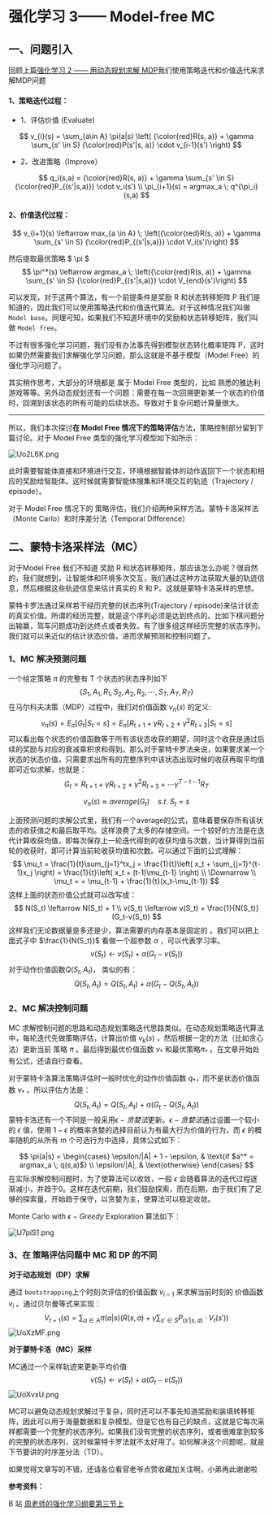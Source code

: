 # 强化学习 3—— Model-free MC

## 一、问题引入

回顾上篇[强化学习 2 —— 用动态规划求解 MDP](https://blog.csdn.net/november_chopin/article/details/107896549)我们使用策略迭代和价值迭代来求解MDP问题

#### 1、策略迭代过程：

- 1、评估价值 (Evaluate)

$$
v_{i}(s) = \sum_{a\in A} \pi(a|s) \left( {\color{red}R(s, a)} + \gamma \sum_{s' \in S} {\color{red}P(s'|s, a)} \cdot v_{i-1}(s') \right)
$$

- 2、改进策略（Improve）

$$
q_i(s,a) = {\color{red}R(s, a)} + \gamma \sum_{s' \in S} {\color{red}P_{(s'|s,a)}} \cdot v_i(s') \\
\pi_{i+1}(s) = argmax_a \; q^{\pi_i}(s,a)
$$

#### 2、价值迭代过程：

$$
v_{i+1}(s) \leftarrow max_{a \in A} \; \left({\color{red}R(s, a)} + \gamma \sum_{s' \in S} {\color{red}P_{(s'|s,a)}} \cdot V_i(s')\right)
$$

然后提取最优策略 $ \pi $
$$
\pi^*(s) \leftarrow argmax_a \; \left({\color{red}R(s, a)} + \gamma \sum_{s' \in S} {\color{red}P_{(s'|s,a)}} \cdot V_{end}(s')\right)
$$

可以发现，对于这两个算法，有一个前提条件是奖励 R 和状态转移矩阵 P 我们是知道的，因此我们可以使用策略迭代和价值迭代算法。对于这种情况我们叫做 `Model base`。同理可知，如果我们不知道环境中的奖励和状态转移矩阵，我们叫做 `Model free`。

不过有很多强化学习问题，我们没有办法事先得到模型状态转化概率矩阵 P，这时如果仍然需要我们求解强化学习问题，那么这就是不基于模型（Model Free）的强化学习问题了。

其实稍作思考，大部分的环境都是 属于 Model Free 类型的，比如 熟悉的雅达利游戏等等。另外动态规划还有一个问题：需要在每一次回溯更新某一个状态的价值时，回溯到该状态的所有可能的后续状态。导致对于复杂问题计算量很大。

------

所以，我们本次探讨**在 Model Free 情况下的策略评估**方法，策略控制部分留到下篇讨论。对于 Model Free 类型的强化学习模型如下如所示：

![Uo2L6K.png](https://s1.ax1x.com/2020/07/21/Uo2L6K.png)

此时需要智能体直接和环境进行交互，环境根据智能体的动作返回下一个状态和相应的奖励给智能体。这时候就需要智能体搜集和环境交互的轨迹（Trajectory / episode）。

对于 Model Free 情况下的 策略评估，我们介绍两种采样方法。蒙特卡洛采样法（Monte Carlo）和时序差分法（Temporal Difference）

## 二、蒙特卡洛采样法（MC）

对于Model Free 我们不知道 奖励 R 和状态转移矩阵，那应该怎么办呢？很自然的，我们就想到，让智能体和环境多次交互，我们通过这种方法获取大量的轨迹信息，然后根据这些轨迹信息来估计真实的 R 和 P。这就是蒙特卡洛采样的思想。

蒙特卡罗法通过采样若干经历完整的状态序列(Trajectory / episode)来估计状态的真实价值。所谓的经历完整，就是这个序列必须是达到终点的。比如下棋问题分出输赢，驾车问题成功到达终点或者失败。有了很多组这样经历完整的状态序列，我们就可以来近似的估计状态价值，进而求解预测和控制问题了。

### 1、MC 解决预测问题

一个给定策略 $\pi$ 的完整有 T 个状态的状态序列如下
$$
\{S_1, A_1, R_1, S_2, A_2, R_2, \cdots,S_T, A_T, R_T\}
$$
在马尔科夫决策（MDP）过程中，我们对价值函数 $v_\pi(s)$ 的定义:
$$
v_\pi(s) = E_\pi[G_t|S_t = s] = E_\pi[R_{t+1} + \gamma R_{t+2} + \gamma^2R_{t+3} | S_t = s]
$$
可以看出每个状态的价值函数等于所有该状态收获的期望，同时这个收获是通过后续的奖励与对应的衰减乘积求和得到。那么对于蒙特卡罗法来说，如果要求某一个状态的状态价值，只需要求出所有的完整序列中该状态出现时候的收获再取平均值即可近似求解，也就是：
$$
G_t = R_{t+1} + \gamma R_{t+2} + \gamma^2R_{t+3}+\cdots \gamma^{T-t-1}R_T
$$

$$
v_\pi(s) \approx average(G_t) \quad s.t.\; S_t = s
$$

上面预测问题的求解公式里，我们有一个average的公式，意味着要保存所有该状态的收获值之和最后取平均。这样浪费了太多的存储空间。一个较好的方法是在迭代计算收获均值，即每次保存上一轮迭代得到的收获均值与次数，当计算得到当前轮的收获时，即可计算当前轮收获均值和次数。可以通过下面的公式理解：
$$
\mu_t = \frac{1}{t}\sum_{j=1}^tx_j = \frac{1}{t}\left( x_t + \sum_{j=1}^{t-1}x_j \right) = \frac{1}{t}\left( x_t + (t-1)\mu_{t-1} \right) \\
\Downarrow \\
\mu_t = = \mu_{t-1} + \frac{1}{t}(x_t-\mu_{t-1})
$$
这样上面的状态价值公式就可以改写成：
$$
N(S_t) \leftarrow N(S_t) + 1 \\
v(S_t) \leftarrow v(S_t) + \frac{1}{N(S_t)}(G_t-v(S_t))
$$
这样我们无论数据量是多还是少，算法需要的内存基本是固定的 。我们可以把上面式子中 $\frac{1}{N(S_t)}$ 看做一个超参数 $\alpha$ ，可以代表学习率。
$$
v(S_t) \leftarrow v(S_t) + \alpha(G_t-v(S_t))
$$
对于动作价值函数$Q(S_t, A_t)$， 类似的有：
$$
Q(S_t, A_t) = Q(S_t, A_t) + \alpha(G_t - Q(S_t, A_t))
$$

### 2、MC 解决控制问题

MC 求解控制问题的思路和动态规划策略迭代思路类似。在动态规划策略迭代算法中，每轮迭代先做策略评估，计算出价值 $v_k(s)$ ，然后根据一定的方法（比如贪心法）更新当前 策略 $\pi$ 。最后得到最优价值函数 $v_*$ 和最优策略$\pi_*$ 。在文章开始处有公式，还请自行查看。

对于蒙特卡洛算法策略评估时一般时优化的动作价值函数 $q_*$，而不是状态价值函数 $v_*$ 。所以评估方法是：
$$
Q(S_t, A_t) = Q(S_t, A_t) + \alpha(G_t - Q(S_t, A_t))
$$
蒙特卡洛还有一个不同是一般采用$\epsilon - 贪婪法$更新。$\epsilon -贪婪法$通过设置一个较小的 $\epsilon$ 值，使用 $1-\epsilon$ 的概率贪婪的选择目前认为有最大行为价值的行为，而 $\epsilon$ 的概率随机的从所有 m 个可选行为中选择，具体公式如下：

$$
\pi(a|s) =
        \begin{cases}
        \epsilon/|A| + 1 - \epsilon,  & \text{if $a^* = argmax_a \; q(s,a)$} \\
        \epsilon/|A|, & \text{otherwise}
        \end{cases}
$$
在实际求解控制问题时，为了使算法可以收敛，一般 $\epsilon$ 会随着算法的迭代过程逐渐减小，并趋于0。这样在迭代前期，我们鼓励探索，而在后期，由于我们有了足够的探索量，开始趋于保守，以贪婪为主，使算法可以稳定收敛。

Monte Carlo  with $\epsilon - Greedy$ Exploration 算法如下：

![U7piS1.png](https://s1.ax1x.com/2020/07/22/U7piS1.png)

### 3、在 策略评估问题中 MC 和 DP 的不同

**对于动态规划（DP）求解**

通过 `bootstrapping`上个时刻次评估的价值函数 $v_{i-1}$ 来求解当前时刻的 价值函数 $v_i$ 。通过贝尔曼等式来实现：
$$
V_{t+1}(s) = \sum_{a \in A}\pi(a|s) \left(R(s, a) + \gamma \sum_{s' \in S} P_{(s'|s, a)} \cdot V_t(s')\right)
$$
![UoXzMF.png](https://s1.ax1x.com/2020/07/21/UoXzMF.png)

**对于蒙特卡洛（MC）采样**

MC通过一个采样轨迹来更新平均价值
$$
v(S_t) \leftarrow v(S_t) + \alpha(G_t-v(S_t))
$$
![UoXvxU.png](https://s1.ax1x.com/2020/07/21/UoXvxU.png)

MC可以避免动态规划求解过于复杂，同时还可以不事先知道奖励和装填转移矩阵，因此可以用于海量数据和复杂模型。但是它也有自己的缺点，这就是它每次采样都需要一个完整的状态序列。如果我们没有完整的状态序列，或者很难拿到较多的完整的状态序列，这时候蒙特卡罗法就不太好用了。如何解决这个问题呢，就是下节要讲的时序差分法（TD）。



如果觉得文章写的不错，还请各位看官老爷点赞收藏加关注啊，小弟再此谢谢啦

**参考资料：**

B 站 [周老师的强化学习纲要第三节上](https://www.bilibili.com/video/BV1N7411Q7aJ)

